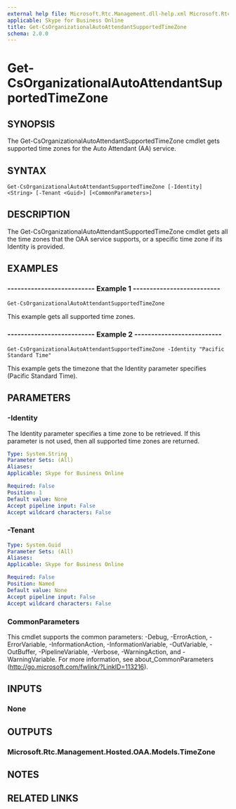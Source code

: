 ```yaml
---
external help file: Microsoft.Rtc.Management.dll-help.xml Microsoft.Rtc.Management.Hosted.dll-help.xml
applicable: Skype for Business Online
title: Get-CsOrganizationalAutoAttendantSupportedTimeZone
schema: 2.0.0
---
```


# Get-CsOrganizationalAutoAttendantSupportedTimeZone

## SYNOPSIS
The Get-CsOrganizationalAutoAttendantSupportedTimeZone cmdlet gets supported time zones for the Auto Attendant (AA) service.

## SYNTAX

```
Get-CsOrganizationalAutoAttendantSupportedTimeZone [-Identity] <String> [-Tenant <Guid>] [<CommonParameters>]
```

## DESCRIPTION
The Get-CsOrganizationalAutoAttendantSupportedTimeZone cmdlet gets all the time zones that the OAA service supports, or a specific time zone if its Identity is provided.

## EXAMPLES

### -------------------------- Example 1 --------------------------
```
Get-CsOrganizationalAutoAttendantSupportedTimeZone
```

This example gets all supported time zones.

### -------------------------- Example 2 --------------------------
```
Get-CsOrganizationalAutoAttendantSupportedTimeZone -Identity "Pacific Standard Time"
```

This example gets the timezone that the Identity parameter specifies (Pacific Standard Time).


## PARAMETERS

### -Identity
The Identity parameter specifies a time zone to be retrieved. If this parameter is not used, then all supported time zones are returned.

```yaml
Type: System.String
Parameter Sets: (All)
Aliases: 
Applicable: Skype for Business Online

Required: False
Position: 1
Default value: None
Accept pipeline input: False
Accept wildcard characters: False
```

### -Tenant

```yaml
Type: System.Guid
Parameter Sets: (All)
Aliases: 
Applicable: Skype for Business Online

Required: False
Position: Named
Default value: None
Accept pipeline input: False
Accept wildcard characters: False
```

### CommonParameters
This cmdlet supports the common parameters: -Debug, -ErrorAction, -ErrorVariable, -InformationAction, -InformationVariable, -OutVariable, -OutBuffer, -PipelineVariable, -Verbose, -WarningAction, and -WarningVariable. For more information, see about_CommonParameters (http://go.microsoft.com/fwlink/?LinkID=113216).

## INPUTS

### None


## OUTPUTS

### Microsoft.Rtc.Management.Hosted.OAA.Models.TimeZone


## NOTES


## RELATED LINKS


